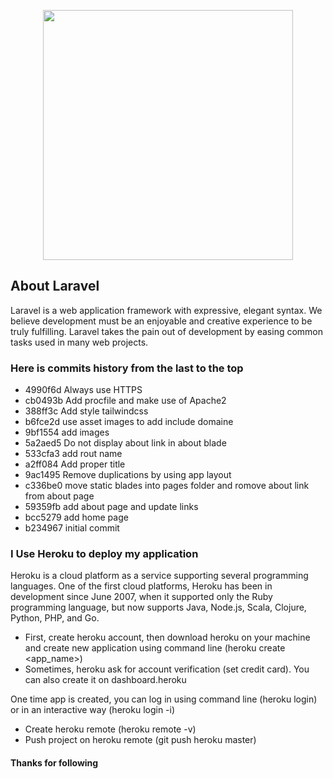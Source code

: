 <p align="center"><a href="https://laravel.com" target="_blank"><img src="https://raw.githubusercontent.com/laravel/art/master/logo-lockup/5%20SVG/2%20CMYK/1%20Full%20Color/laravel-logolockup-cmyk-red.svg" width="400"></a></p>

## About Laravel

Laravel is a web application framework with expressive, elegant syntax. We believe development must be an enjoyable and creative experience to be truly fulfilling. Laravel takes the pain out of development by easing common tasks used in many web projects.

### Here is commits history from the last to the top

- 4990f6d Always use HTTPS
- cb0493b Add procfile and make use of Apache2
- 388ff3c Add style tailwindcss
- b6fce2d use asset images to add include domaine
- 9bf1554 add images
- 5a2aed5 Do not display about link in about blade
- 533cfa3 add rout name
- a2ff084 Add proper title
- 9ac1495 Remove duplications by using app layout
- c336be0 move static blades into pages folder and romove about link from about page
- 59359fb add about page and update links
- bcc5279 add home page
- b234967 initial commit


### I Use Heroku to deploy my application
Heroku is a cloud platform as a service supporting several programming languages. One of the first cloud platforms, Heroku has been in development since June 2007, when it supported only the Ruby programming language, but now supports Java, Node.js, Scala, Clojure, Python, PHP, and Go.

- First, create heroku account, then download heroku on your machine and create new application using command line (heroku create <app_name>)
- Sometimes, heroku ask for account verification (set credit card). You can also create it on dashboard.heroku

One time app is created, you can log in using command line (heroku login) or in an interactive way (heroku login -i)
- Create heroku remote (heroku remote -v)
- Push project on heroku remote (git push heroku master)


#### Thanks for following


